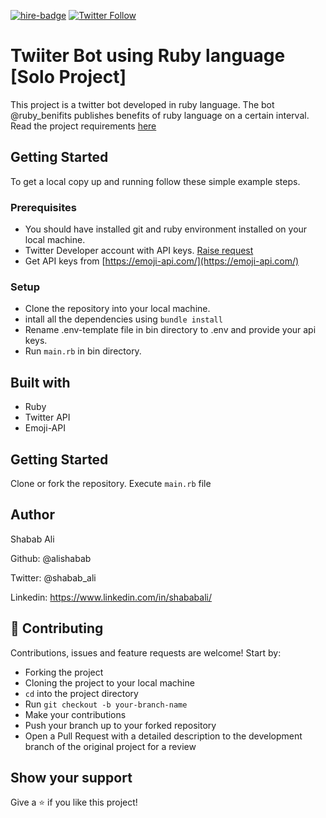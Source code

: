 [![hire-badge](https://img.shields.io/badge/Consult%20/%20Hire%20Shabab-Click%20to%20Contact-brightgreen)](mailto:shababsaifi@gmail.com) [![Twitter Follow](https://img.shields.io/twitter/follow/shabab_ali?label=Follow%20Shabab%20on%20Twitter&style=social)](https://twitter.com/shabab_ali)

# Twiiter Bot using Ruby language [Solo Project]

This project is a twitter bot developed in ruby language. The bot @ruby_benifits publishes benefits of ruby language on a certain interval. Read the project requirements [here](https://www.notion.so/microverse/Build-your-own-bot-ebd0d7ac5da240e5987720bdc83f38fa)

## Getting Started

To get a local copy up and running follow these simple example steps.

### Prerequisites

- You should have installed git and ruby environment installed on your local machine.
- Twitter Developer account with API keys. [Raise request](https://developer.twitter.com/en/apply-for-access)
- Get API keys from [https://emoji-api.com/](https://emoji-api.com/)

### Setup

- Clone the repository into your local machine.
- intall all the dependencies using `bundle install`
- Rename .env-template file in bin directory to .env and provide your api keys.
- Run `main.rb` in bin directory.

## Built with

- Ruby
- Twitter API
- Emoji-API

## Getting Started
Clone or fork the repository.
Execute `main.rb` file

## Author

Shabab Ali

Github: @alishabab

Twitter: @shabab_ali

Linkedin: https://www.linkedin.com/in/shababali/

## 🤝 Contributing

Contributions, issues and feature requests are welcome! Start by:

- Forking the project
- Cloning the project to your local machine
- `cd` into the project directory
- Run `git checkout -b your-branch-name`
- Make your contributions
- Push your branch up to your forked repository
- Open a Pull Request with a detailed description to the development branch of the original project for a review

## Show your support

Give a ⭐️ if you like this project!

